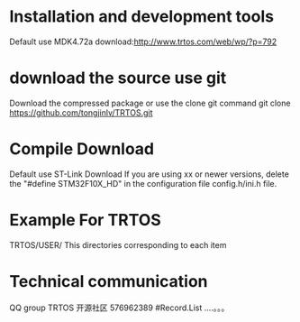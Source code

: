 # Installation and development tools
Default use MDK4.72a
download:http://www.trtos.com/web/wp/?p=792
# download the source use git
Download the compressed package or use the clone git command
git clone https://github.com/tongjinlv/TRTOS.git
# Compile Download
Default use ST-Link Download
If you are using xx or newer versions, delete the "#define STM32F10X_HD"  in the configuration file config.h/ini.h file.
# Example For TRTOS
TRTOS/USER/  This directories corresponding to each item
# Technical communication
QQ group TRTOS 开源社区 576962389
#Record.List
....。。。
